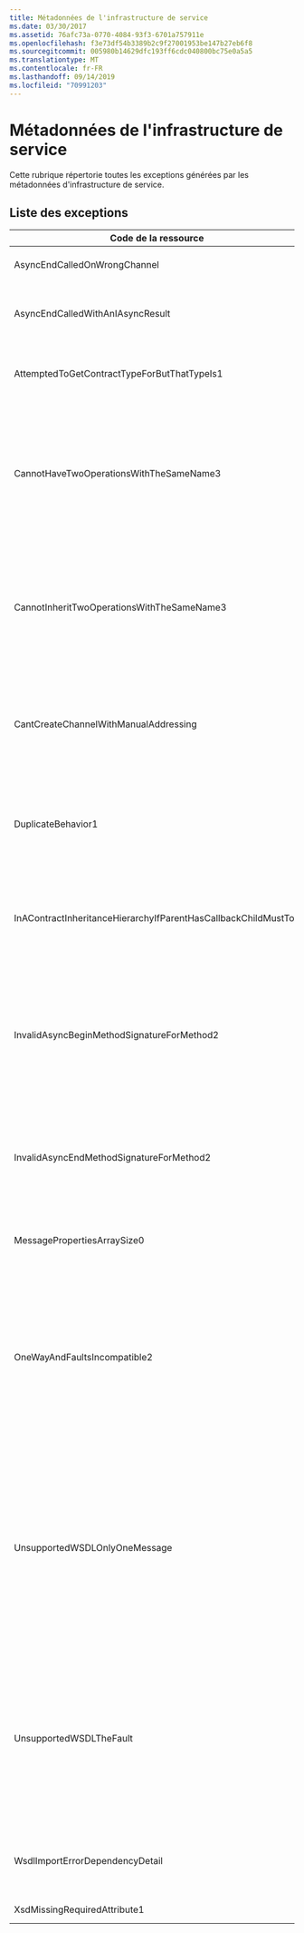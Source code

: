 ```yaml
---
title: Métadonnées de l'infrastructure de service
ms.date: 03/30/2017
ms.assetid: 76afc73a-0770-4084-93f3-6701a757911e
ms.openlocfilehash: f3e73df54b3389b2c9f27001953be147b27eb6f8
ms.sourcegitcommit: 005980b14629dfc193ff6cdc040800bc75e0a5a5
ms.translationtype: MT
ms.contentlocale: fr-FR
ms.lasthandoff: 09/14/2019
ms.locfileid: "70991203"
---
```

# <a name="service-framework-metadata"></a>Métadonnées de l'infrastructure de service
Cette rubrique répertorie toutes les exceptions générées par les métadonnées d'infrastructure de service.  
  
## <a name="exception-list"></a>Liste des exceptions  
  
|Code de la ressource|Chaîne de la ressource|  
|-------------------|---------------------|  
|AsyncEndCalledOnWrongChannel|Une méthode End asynchrone a été appelée sur le canal incorrect.|  
|AsyncEndCalledWithAnIAsyncResult|Une méthode End asynchrone a été appelée avec un IAsyncResult à partir d'une méthode Begin différente.|  
|AttemptedToGetContractTypeForButThatTypeIs1|Tentative d’obtenir le type de contrat pour le spécifié. Le type n’est pas un ServiceContract et n’hérite pas d’un ServiceContract.|  
|CannotHaveTwoOperationsWithTheSameName3|Deux opérations dans le même contrat ne peuvent pas avoir le même nom. Les méthodes spécifiées du type spécifié ne respectent pas cette règle. Modifiez le nom d'une des opérations en modifiant le nom de la méthode ou en utilisant la propriété Name de l'attribut OperationContractAttribute.|  
|CannotInheritTwoOperationsWithTheSameName3|Impossible d'hériter de deux opérations différentes portant le même nom. L'opération spécifiée des contrats spécifiés violent cette règle. Modifiez le nom d'une des opérations en modifiant le nom de la méthode ou en utilisant la propriété Name de l'attribut OperationContractAttribute.|  
|CantCreateChannelWithManualAddressing|Impossible de créer un canal pour un contrat qui requiert une demande/réponse et une liaison qui requiert l'adressage manuel mais prend en charge uniquement la communication duplex.|  
|DuplicateBehavior1|La valeur ne peut pas être ajoutée à la collection. La collection contient déjà un élément du même type spécifié. Cette collection ne prend en charge qu’une seule instance de chaque type.|  
|InAContractInheritanceHierarchyIfParentHasCallbackChildMustToo|Étant donné que le contrat de service de base spécifié a un contrat de rappel spécifié, le contrat de service dérivé spécifié doit également spécifier le type spécifié ou un type dérivé comme contrat de rappel.|  
|InvalidAsyncBeginMethodSignatureForMethod2|La signature de méthode Begin asynchrone est non valide pour la méthode spécifiée dans le type d'élément ServiceContract spécifié. Votre méthode Begin doit prendre un élément AsyncCallback et un objet pour ses deux derniers arguments et renvoyer un élément IAsyncResult.|  
|InvalidAsyncEndMethodSignatureForMethod2|La signature de méthode End asynchrone est non valide pour la méthode spécifiée dans le type d'élément ServiceContract spécifié. Votre méthode End doit prendre un élément IAsyncResult comme dernier argument.|  
|MessagePropertiesArraySize0|Le tableau passé n'a pas suffisamment d'espace pour contenir toutes les propriétés contenues dans cette collection.|  
|OneWayAndFaultsIncompatible2|La méthode spécifiée dans le type spécifié est marquée avec IsOneWay=true et déclare un ou plusieurs attributs FaultContractAttributes. Les méthodes monodirectionnelles ne peuvent pas déclarer d'attributs FaultContractAttributes. Définissez IsOneWay à « false » ou supprimez les attributs FaultContractAttributes.|  
|UnsupportedWSDLOnlyOneMessage|Web Services Description Language non pris en charge. Une seule une partie de message est prise en charge pour les messages d'erreur. Ce message d'erreur fait référence à plusieurs parties de message. Si vous avez un accès en édition au fichier WSDL, vous pouvez résoudre le problème en supprimant les parties de messages superflues de telle sorte que le message d'erreur ne fasse référence qu'à une seule partie.|  
|UnsupportedWSDLTheFault|Web Services Description Language non pris en charge. La partie du message d'erreur doit faire référence à un élément. Ce message d'erreur ne fait pas référence à un élément. Si vous avez un accès en édition au document WSDL, vous pouvez résoudre le problème en faisant référence à un élément de schéma à l'aide de l'attribut « element ».|  
|WsdlImportErrorDependencyDetail|Une erreur s'est produite lors de l'important du spécifié dont dépend l'autre valeur spécifiée. Le Xpath est également spécifié.|  
|XsdMissingRequiredAttribute1|Attribut requis spécifié manquant.|
